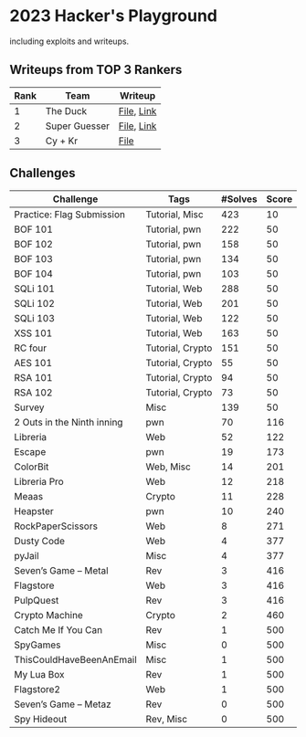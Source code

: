 # 2023 Hacker's Playground

including exploits and writeups.



## Writeups from TOP 3 Rankers

| Rank | Team          | Writeup                                                      |
| ---- | ------------- | ------------------------------------------------------------ |
| 1    | The Duck      | [File](./TopRankersWriteups/SSTF%202023%20The%20Duck%20-%20Write%20Up.pdf), [Link](https://github.com/theori-io/ctf/blob/master/2023/SSTF2023/SSTF%202023%20The%20Duck%20-%20Write%20Up.pdf) |
| 2    | Super Guesser | [File](./TopRankersWriteups/SSTF%202023%20Super%20Guesser%20Write%20up.md), [Link](https://hackmd.io/8aXIvEpVRSqsc7i_WhTpWA?view) |
| 3    | Cy + Kr       | [File](./TopRankersWriteups/SSTF%202023%20Write-Up%205228d86e56b64d0fbd25e85316aa55bf.md) |



## Challenges

|Challenge|Tags|#Solves|Score|
|-------------------------|---------------------|-----|----|
|Practice: Flag Submission|Tutorial, Misc|423|10|
|BOF 101|Tutorial, pwn|222|50|
|BOF 102|Tutorial, pwn|158|50|
|BOF 103|Tutorial, pwn|134|50|
|BOF 104|Tutorial, pwn|103|50|
|SQLi 101|Tutorial, Web|288|50|
|SQLi 102|Tutorial, Web|201|50|
|SQLi 103|Tutorial, Web|122|50|
|XSS 101|Tutorial, Web|163|50|
|RC four|Tutorial, Crypto|151|50|
|AES 101|Tutorial, Crypto|55|50|
|RSA 101|Tutorial, Crypto|94|50|
|RSA 102|Tutorial, Crypto|73|50|
|Survey|Misc|139|50|
|2 Outs in the Ninth inning| pwn              | 70      | 116   |
| Libreria                   | Web              | 52      | 122   |
| Escape                     | pwn              | 19      | 173   |
| ColorBit                   | Web, Misc        | 14      | 201   |
| Libreria  Pro              | Web              | 12      | 218   |
| Meaas                      | Crypto           | 11      | 228   |
| Heapster                   | pwn              | 10      | 240   |
| RockPaperScissors          | Web              | 8       | 271   |
| Dusty Code                 | Web              | 4       | 377   |
| pyJail                     | Misc             | 4       | 377   |
| Seven’s  Game – Metal      | Rev              | 3       | 416   |
| Flagstore                  | Web              | 3       | 416   |
| PulpQuest                  | Rev              | 3       | 416   |
| Crypto  Machine            | Crypto           | 2       | 460   |
| Catch Me If You Can        | Rev              | 1       | 500   |
| SpyGames                   | Misc             | 0       | 500   |
| ThisCouldHaveBeenAnEmail   | Misc             | 1       | 500   |
| My  Lua Box                | Rev              | 1       | 500   |
| Flagstore2                 | Web              | 1       | 500   |
| Seven’s  Game – Metaz      | Rev              | 0       | 500   |
| Spy  Hideout               | Rev, Misc        | 0       | 500   |
